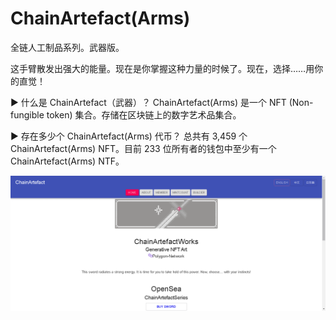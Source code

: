 # ChainArtefact(Arms)

全链人工制品系列。武器版。

这手臂散发出强大的能量。现在是你掌握这种力量的时候了。现在，选择……用你的直觉！

▶ 什么是 ChainArtefact（武器）？
ChainArtefact(Arms) 是一个 NFT (Non-fungible token) 集合。存储在区块链上的数字艺术品集合。

▶ 存在多少个 ChainArtefact(Arms) 代币？
总共有 3,459 个 ChainArtefact(Arms) NFT。目前 233 位所有者的钱包中至少有一个 ChainArtefact(Arms) NTF。

![nft](512242133231.png)
